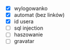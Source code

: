 - [x] wylogowanko
- [x] automat (bez linków)
- [x] id usera
- [ ] sql injection
- [ ] haszowanie
- [ ] gravatar